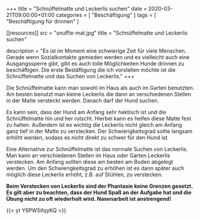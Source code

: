 +++
title =  "Schnüffelmatte und Leckerlis suchen"
date = 2020-03-21T09:00:00+01:00
categories = [
    "Beschäftigung"
]
tags = [
    "Beschäftigung für drinnen"
]

[[resources]]
  src = "snuffle-mat.jpg"
  title = "Schnüffelmatte und Leckerlis suchen"

description = "Es ist im Moment eine schwierige Zeit für viele Menschen. Gerade wenn Sozialkontakte gemieden werden und es vielleicht auch eine Ausgangssperre gibt, gibt es auch tolle Möglichkeiten Hunde drinnen zu beschäftigen. Die erste Bestäftigung die ich vorstellen möchte ist die Schnüffelmatte und das Suchen von Leckerlis."
+++

Die Schnüffelmatte kann man sowohl im Haus als auch im Garten benutzten. Am besten benutzt man kleine Leckerlis die dann an verschiedenen Stellen in der Matte versteckt werden. Danach darf der Hund suchen.

Es kann sein, dass der Hund am Anfang sehr hektisch ist und die Schnüffelmatte hin und her rutscht. Hierbei kann es helfen diese Matte fest zu halten. Außerdem ist es wichtig die Leckerlis nicht gleich am Anfang ganz tief in der Matte zu verstecken. Der Schwierigkeitsgrad sollte langsam erhöht werden, sodass es nicht direkt zu schwer für den Hund ist.

Eine Alternative zur Schnüffelmatte ist das normale Suchen von Leckerlis. Man kann an verschiedenen Stellen im Haus oder Garten Leckerlis verstecken. Am Anfang sollten diese am besten am Boden abgelegt werden. Um den Schwierigkeitsgrad zu erhöhen ist es dann später auch möglich diese Leckerlis erhöht, z.B. auf Stühlen, zu verstecken.

**Beim Verstecken von Leckerlis sind der Phantasie keine Grenzen gesetzt. Es gilt aber zu beachten, dass der Hund Spaß an der Aufgabe hat und die Übung nicht zu oft wiederholt wird. Nasenarbeit ist anstrengend!**

{{< yt Y6PW5ifqyKQ >}}
